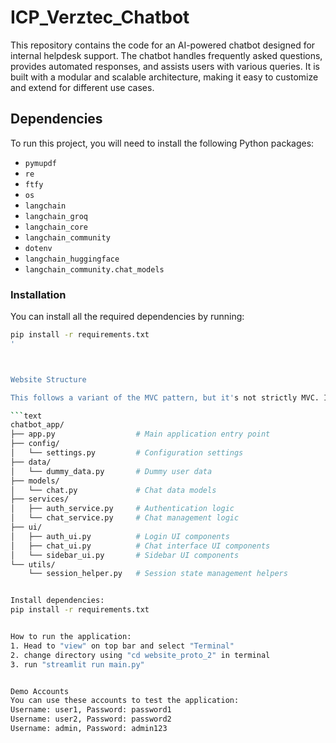# ICP_Verztec_Chatbot
This repository contains the code for an AI-powered chatbot designed for internal helpdesk support. The chatbot handles frequently asked questions, provides automated responses, and assists users with various queries. It is built with a modular and scalable architecture, making it easy to customize and extend for different use cases.

## Dependencies

To run this project, you will need to install the following Python packages:

- `pymupdf`
- `re`
- `ftfy`
- `os`
- `langchain`
- `langchain_groq`
- `langchain_core`
- `langchain_community`
- `dotenv`
- `langchain_huggingface`
- `langchain_community.chat_models`

### Installation

You can install all the required dependencies by running:

```bash
pip install -r requirements.txt
'



Website Structure

This follows a variant of the MVC pattern, but it's not strictly MVC. It most closely resembles a modular MVVM (Model-View-ViewModel) or MVC-like architecture, customized for a Python app like Streamlit.

```text
chatbot_app/
├── app.py                  # Main application entry point
├── config/
│   └── settings.py         # Configuration settings
├── data/
│   └── dummy_data.py       # Dummy user data
├── models/
│   └── chat.py             # Chat data models
├── services/
│   ├── auth_service.py     # Authentication logic
│   └── chat_service.py     # Chat management logic
├── ui/
│   ├── auth_ui.py          # Login UI components
│   ├── chat_ui.py          # Chat interface UI components
│   └── sidebar_ui.py       # Sidebar UI components
└── utils/
    └── session_helper.py   # Session state management helpers


Install dependencies:
pip install -r requirements.txt


How to run the application:
1. Head to "view" on top bar and select "Terminal"
2. change directory using "cd website_proto_2" in terminal
3. run "streamlit run main.py"


Demo Accounts
You can use these accounts to test the application:
Username: user1, Password: password1
Username: user2, Password: password2
Username: admin, Password: admin123
